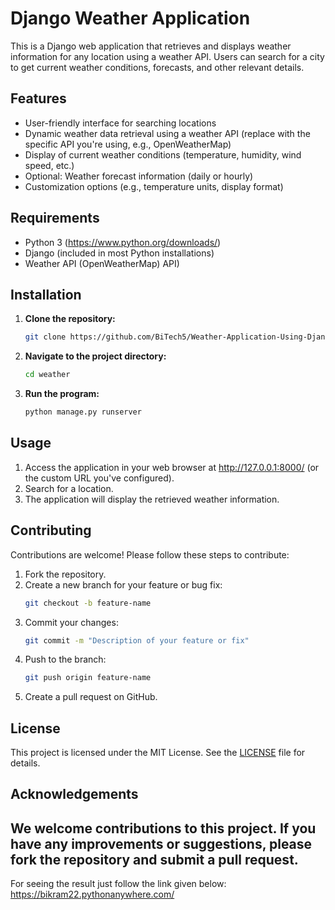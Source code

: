 
# Django Weather Application

This is a Django web application that retrieves and displays weather information for any location using a weather API. Users can search for a city to get current weather conditions, forecasts, and other relevant details.
## Features

- User-friendly interface for searching locations
- Dynamic weather data retrieval using a weather API (replace with the specific API you're using, e.g., OpenWeatherMap)
- Display of current weather conditions (temperature, humidity, wind speed, etc.)
- Optional: Weather forecast information (daily or hourly)
- Customization options (e.g., temperature units, display format)
## Requirements
- Python 3 (https://www.python.org/downloads/)
- Django (included in most Python installations)
- Weather API (OpenWeatherMap) API)

## Installation

1. **Clone the repository:**
    ```bash
    git clone https://github.com/BiTech5/Weather-Application-Using-Django.git
    ```
2. **Navigate to the project directory:**
    ```bash
    cd weather
    ```

3. **Run the program:**
    ```bash
    python manage.py runserver
    ```

## Usage
1. Access the application in your web browser at http://127.0.0.1:8000/ (or the custom URL you've configured).
2. Search for a location.
3. The application will display the retrieved weather information.
## Contributing
Contributions are welcome! Please follow these steps to contribute:


1. Fork the repository.
2. Create a new branch for your feature or bug fix:
    ```bash
    git checkout -b feature-name
    ```
3. Commit your changes:
    ```bash
    git commit -m "Description of your feature or fix"
    ```
4. Push to the branch:
    ```bash
    git push origin feature-name
    ```
5. Create a pull request on GitHub.




## License

This project is licensed under the MIT License. See the [LICENSE](LICENSE) file for details.



## Acknowledgements

We welcome contributions to this project. If you have any improvements or suggestions, please fork the repository and submit a pull request.
---
For seeing the result just follow the link given below:
https://bikram22.pythonanywhere.com/
